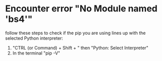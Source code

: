 # Encounter error "No Module named 'bs4'"

follow these steps to check if the pip you are using lines up with the selected Python interpreter:

1. "CTRL (or Command) + Shift + " then "Python: Select Interpreter"
2. In the terminal "pip -V"
